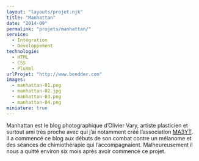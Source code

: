 ```yaml
---
layout: "layouts/projet.njk"
title: "Manhattan"
date: "2014-09"
permalink: "projets/manhattan/"
service:
  - Intégration
  - Développement
technologie:
  - HTML
  - CSS
  - PluXml
urlProjet: "http://www.bendder.com"
images:
  - manhattan-01.png
  - manhattan-02.jpg
  - manhattan-03.png
  - manhattan-04.png
miniature: true
---
```


<p>Manhattan est le blog photographique d’Olivier Vary, artiste plasticien et surtout ami très proche avec qui j’ai notamment créé l’association <a href="/projets/ma3yt/">MA3YT</a>.<br />
Il a commencé ce blog aux débuts de son combat contre un mélanome et des séances de chimiothérapie qui l’accompagnaient. Malheureusement il nous a quitté environ six mois après avoir commencé ce projet.</p>
